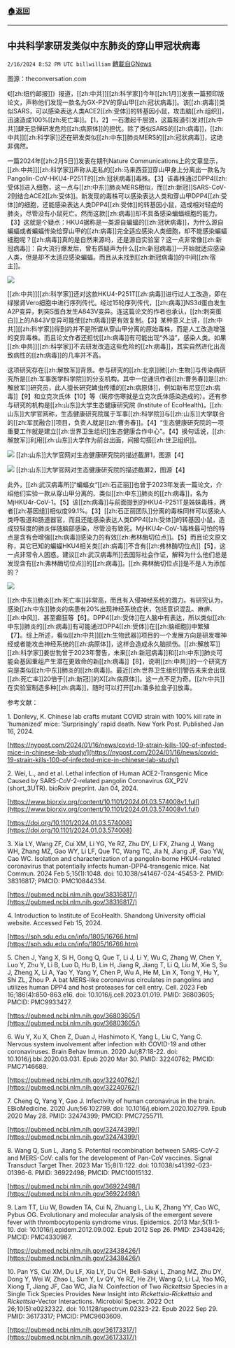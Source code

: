###  [:house:返回](README.md)
---


## 中共科学家研发类似中东肺炎的穿山甲冠状病毒
`2/16/2024 8:52 PM UTC billwilliam` [轉載自GNews](https://gnews.org/articles/2316867)

图源：theconversation.com

《[[zh:纽约邮报]]》报道，[[zh:中共]][[zh:科学家]]今年[[zh:1月]]发表一篇预印版论文，声称他们发现一款名为GX-P2V的穿山甲[[zh:冠状病毒]]。该[[zh:病毒]]类似SARS，可以感染表达人类ACE2[[zh:受体]]的转基因小鼠，攻击脑[[zh:组织]]，迅速造成100%[[zh:死亡率]]。【1，2】一石激起千层浪，这篇报道引发对[[zh:中共]]肆无忌惮研发危险[[zh:病原体]]的担忧。除了类似SARS的[[zh:病毒]]，[[zh:中共]][[zh:科学家]]还在研发类似[[zh:中东]]肺炎MERS的[[zh:冠状病毒]]，这绝非偶然。

一篇2024年[[zh:2月5日]]发表在期刊Nature Communications上的文章显示，[[zh:中共]][[zh:科学家]]声称从走私的[[zh:马来西亚]]穿山甲身上分离出一款名为Pangolin-CoV-HKU4-P251T的[[zh:冠状病毒]]毒株。【3】该毒株通过DPP4[[zh:受体]]进入细胞，这一点与[[zh:中东]]肺炎MERS相似，而[[zh:新冠]]SARS-CoV-2则结合ACE2[[zh:受体]]。新发现的毒株可以感染表达人类和穿山甲DPP4[[zh:受体]]的细胞，还能感染表达人类DPP4[[zh:受体]]的转基因小鼠，造成相对轻症的肺炎，尽管没有小鼠死亡。然而这款[[zh:病毒]]却不具备感染蝙蝠细胞的能力。【3】这就是个疑点：HKU4据称是一类源自蝙蝠的[[zh:冠状病毒]]，为什么源自蝙蝠或者蝙蝠传染给穿山甲的[[zh:病毒]]完全适应感染人类细胞，却不能感染蝙蝠细胞呢？[[zh:病毒]]真的是自然来源吗，还是源自实验室？这一点非常像[[zh:新冠病毒]]：自大流行爆发后，曾有质疑声为什么[[zh:新冠病毒]]一开始就适应感染人类，但是却不太适应感染蝙蝠。而且从未找到[[zh:新冠病毒]]的中间[[zh:宿主]]。

![](https://i.imgur.com/Gi5pRR7.png)

[[zh:中共]][[zh:科学家]]还对这款HKU4-P251T[[zh:病毒]]进行过人工改造，即在绿猴肾Vero细胞中进行序列传代。经过15轮序列传代，[[zh:病毒]]NS3d蛋白发生A2P变异，刺突S蛋白发生A843V变异。连这篇论文的作者也承认，[[zh:刺突蛋白]]上的A843V变异可能使[[zh:病毒]]更有效复制。【3】某种意义上讲，[[zh:中共]][[zh:科学家]]得到的并不是所谓从穿山甲分离的原始毒株，而是人工改造增强的变异毒株。而且论文作者还担忧[[zh:病毒]]有可能出现“外溢”，感染人类。如果[[zh:中共]][[zh:科学家]]不去研发改造这些危险的[[zh:病毒]]，其实自然进化出高致病性的[[zh:病毒]]的几率并不高。

这项研究存在[[zh:解放军]]背景。参与研究的[[zh:北京]]微[[zh:生物]]与传染病研究所是[[zh:军事医学科学院]]的分支机构。其中一位通讯作者[[zh:曹务春]]是[[zh:解放军]]研究员，此人擅长研究蜱虫传播的[[zh:病原体]]，例如新布尼亚[[zh:病毒]]【9】和立克次氏体【10】等（斑疹伤寒就是立克次氏体感染造成的）。还有参与研究的机构是[[zh:山东]]大学生态健康研究院 (Institute of EcoHealth)。[[zh:山东]]大学官网称，生态健康研究院属于军事[[zh:科学院]]与[[zh:山东]]大学联合的[[zh:军民融合]]项目，负责人就是[[zh:曹务春]]。【4】“生态健康研究院的一项重要工作就是建立[[zh:世界卫生组织]]生态健康合作中心”。【4】换句话说，[[zh:解放军]]利用[[zh:山东]]大学作为前台出面，间接勾搭[[zh:世卫组织]]。

![](https://i.imgur.com/a6JV4lr.png)
[[zh:山东]]大学官网对生态健康研究院的描述截屏1，图源【4】

![](https://i.imgur.com/ODIUe6I.png)
[[zh:山东]]大学官网对生态健康研究院的描述截屏2，图源【4】

此外，[[zh:武汉病毒所]]“蝙蝠女“[[zh:石正丽]]也曾于2023年发表一篇论文，介绍他们实验一款从穿山甲分离的、类似[[zh:中东]]肺炎的[[zh:病毒]]，名为MjHKU4r-CoV-1。【5】该[[zh:病毒]]与前面提到的HKU4-P251T是姊妹毒株，两者[[zh:基因组]]相似度99.1%。【3】[[zh:石正丽团队]]分离的毒株同样可以感染人类呼吸道和肠道器官，而且还能感染表达人类DPP4[[zh:受体]]的转基因小鼠，造成较轻度的肺炎伴随脑部感染，尽管没有致死。MjHKU4r-CoV-1毒株最可怕的特点是含有会增强[[zh:病毒]]感染力的有效[[zh:弗林酶切位点]]。【5】而且论文原文称，其它已知的蝙蝠HKU4相关类[[zh:病毒]]不含有[[zh:弗林酶切位点]]【5】，这一点非常令人困惑。建议[[zh:武汉病毒所]]去国际社会作证，解释为什么他们总是发现含有[[zh:弗林酶切位点]]的[[zh:病毒]]。[[zh:弗林酶切位点]]是不是人为添加的？

![](https://i.imgur.com/WlVf99J.png)

[[zh:中东]]肺炎[[zh:死亡率]]非常高，而且有入侵神经系统的潜力。有研究认为，感染[[zh:中东]]肺炎的病患有20%出现神经系统症状，包括意识混乱、麻痹、[[zh:中风]]、甚至癫狂等【6】。DPP4[[zh:受体]]在人脑中有表达，所以类似[[zh:中东]]肺炎的[[zh:病毒]]有可能通过DPP4[[zh:受体]]在[[zh:脑细胞]]中繁殖【7】。综上所述，看似[[zh:中共]][[zh:生物武器]]项目的一个发展方向是研发噬神经或者能攻击神经系统的[[zh:病原体]]，这样会造成永久脑损伤。[[zh:解放军]][[zh:科学家]]姜世勃曾于2023年警告，未来[[zh:新冠病毒]]和[[zh:中东]]肺炎可能会基因重组产生潜在更致命的新[[zh:病毒]]【8】，说明[[zh:中共]]的一个研究方向是类似[[zh:中东]]肺炎的[[zh:病毒]]。最近[[zh:世界卫生组织]]警告未来会出现[[zh:死亡率]]20倍于[[zh:新冠]]的X[[zh:病原体]]。这一点不足为奇。[[zh:中共]]在实验室制造多种[[zh:病毒]]，随时可以打开[[zh:潘多拉盒子]]放毒。

参考文献：

1\. Donlevy, K. Chinese lab crafts mutant COVID strain with 100% kill rate in ‘humanized’ mice: ‘Surprisingly’ rapid death. New York Post. Published Jan 16, 2024.

[https://nypost.com/2024/01/16/news/covid-19-strain-kills-100-of-infected-mice-in-chinese-lab-study/](https://nypost.com/2024/01/16/news/covid-19-strain-kills-100-of-infected-mice-in-chinese-lab-study/)

2\. Wei, L., and et al. Lethal infection of Human ACE2-Transgenic Mice Caused by SARS-CoV-2-related pangolin Coronavirus GX\_P2V (short\_3UTR). bioRxiv preprint. Jan 04, 2024.

[https://www.biorxiv.org/content/10.1101/2024.01.03.574008v1.full](https://www.biorxiv.org/content/10.1101/2024.01.03.574008v1.full)

[https://doi.org/10.1101/2024.01.03.574008](https://doi.org/10.1101/2024.01.03.574008)

3\. Xia LY, Wang ZF, Cui XM, Li YG, Ye RZ, Zhu DY, Li FX, Zhang J, Wang WH, Zhang MZ, Gao WY, Li LF, Que TC, Wang TC, Jia N, Jiang JF, Gao YW, Cao WC. Isolation and characterization of a pangolin-borne HKU4-related coronavirus that potentially infects human-DPP4-transgenic mice. Nat Commun. 2024 Feb 5;15(1):1048. doi: 10.1038/s41467-024-45453-2. PMID: 38316817; PMCID: PMC10844334.

[https://pubmed.ncbi.nlm.nih.gov/38316817/](https://pubmed.ncbi.nlm.nih.gov/38316817/)

4\. Introduction to Institute of EcoHealth. Shandong University official website. Accessed Feb 15, 2024.

[https://sph.sdu.edu.cn/info/1805/16766.htm](https://sph.sdu.edu.cn/info/1805/16766.htm)

5\. Chen J, Yang X, Si H, Gong Q, Que T, Li J, Li Y, Wu C, Zhang W, Chen Y, Luo Y, Zhu Y, Li B, Luo D, Hu B, Lin H, Jiang R, Jiang T, Li Q, Liu M, Xie S, Su J, Zheng X, Li A, Yao Y, Yang Y, Chen P, Wu A, He M, Lin X, Tong Y, Hu Y, Shi ZL, Zhou P. A bat MERS-like coronavirus circulates in pangolins and utilizes human DPP4 and host proteases for cell entry. Cell. 2023 Feb 16;186(4):850-863.e16. doi: 10.1016/j.cell.2023.01.019. PMID: 36803605; PMCID: PMC9933427.

[https://pubmed.ncbi.nlm.nih.gov/36803605/](https://pubmed.ncbi.nlm.nih.gov/36803605/)

6\. Wu Y, Xu X, Chen Z, Duan J, Hashimoto K, Yang L, Liu C, Yang C. Nervous system involvement after infection with COVID-19 and other coronaviruses. Brain Behav Immun. 2020 Jul;87:18-22. doi: 10.1016/j.bbi.2020.03.031. Epub 2020 Mar 30. PMID: 32240762; PMCID: PMC7146689.

[https://pubmed.ncbi.nlm.nih.gov/32240762/](https://pubmed.ncbi.nlm.nih.gov/32240762/)

7\. Cheng Q, Yang Y, Gao J. Infectivity of human coronavirus in the brain. EBioMedicine. 2020 Jun;56:102799. doi: 10.1016/j.ebiom.2020.102799. Epub 2020 May 28. PMID: 32474399; PMCID: PMC7255711.

[https://pubmed.ncbi.nlm.nih.gov/32474399/](https://pubmed.ncbi.nlm.nih.gov/32474399/)

8\. Wang Q, Sun L, Jiang S. Potential recombination between SARS-CoV-2 and MERS-CoV: calls for the development of Pan-CoV vaccines. Signal Transduct Target Ther. 2023 Mar 15;8(1):122. doi: 10.1038/s41392-023-01396-6. PMID: 36922498; PMCID: PMC10015132.

[https://pubmed.ncbi.nlm.nih.gov/36922498/](https://pubmed.ncbi.nlm.nih.gov/36922498/)

9\. Lam TT, Liu W, Bowden TA, Cui N, Zhuang L, Liu K, Zhang YY, Cao WC, Pybus OG. Evolutionary and molecular analysis of the emergent severe fever with thrombocytopenia syndrome virus. Epidemics. 2013 Mar;5(1):1-10. doi: 10.1016/j.epidem.2012.09.002. Epub 2012 Sep 26. PMID: 23438426; PMCID: PMC4330987.

[https://pubmed.ncbi.nlm.nih.gov/23438426/](https://pubmed.ncbi.nlm.nih.gov/23438426/)

10\. Pan YS, Cui XM, Du LF, Xia LY, Du CH, Bell-Sakyi L, Zhang MZ, Zhu DY, Dong Y, Wei W, Zhao L, Sun Y, Lv QY, Ye RZ, He ZH, Wang Q, Li LJ, Yao MG, Xiong T, Jiang JF, Cao WC, Jia N. Coinfection of Two _Rickettsia_ Species in a Single Tick Species Provides New Insight into _Rickettsia_\-_Rickettsia_ and _Rickettsia_\-Vector Interactions. Microbiol Spectr. 2022 Oct 26;10(5):e0232322. doi: 10.1128/spectrum.02323-22. Epub 2022 Sep 29. PMID: 36173317; PMCID: PMC9603609.

[https://pubmed.ncbi.nlm.nih.gov/36173317/](https://pubmed.ncbi.nlm.nih.gov/36173317/)

